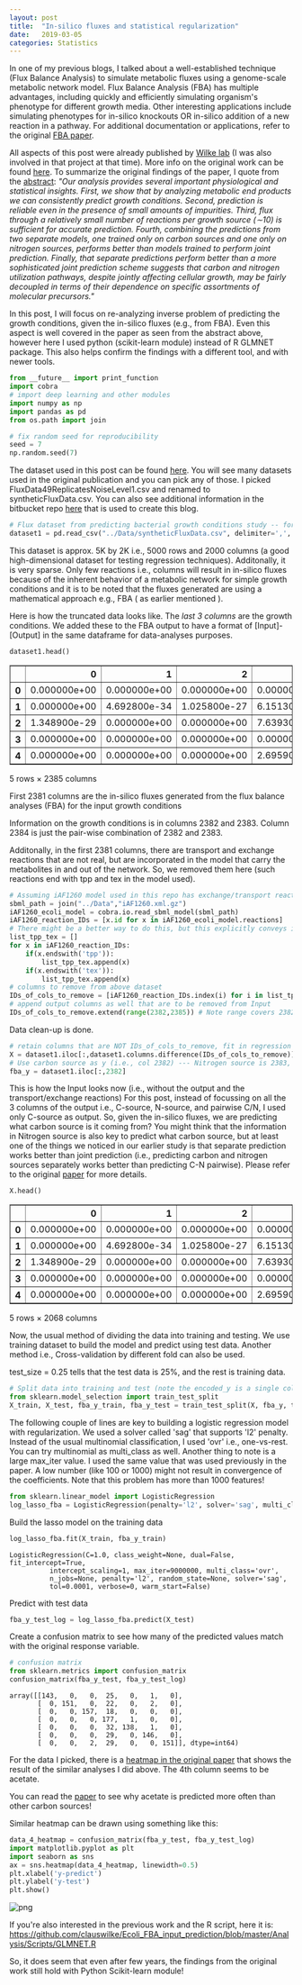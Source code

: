 ```yaml
---
layout: post
title:  "In-silico fluxes and statistical regularization"
date:   2019-03-05
categories: Statistics
---
```


In one of my previous blogs, I talked about a well-established technique (Flux Balance Analysis) to simulate metabolic fluxes using a genome-scale metabolic network model. Flux Balance Analysis (FBA) has multiple advantages, including quickly and efficiently simulating organism's phenotype for different growth media. Other interesting applications include simulating phenotypes for in-silico knockouts  OR in-silico addition of a new reaction in a pathway. For additional documentation or applications, refer to the original [FBA paper](https://www.ncbi.nlm.nih.gov/pmc/articles/PMC3108565/).

All aspects of this post were already published by [Wilke lab](https://wilkelab.org/) (I was also involved in that project at that time). More info on the original work can be found [here](https://www.ncbi.nlm.nih.gov/pubmed/25502413). To summarize the original findings of the paper, I quote from the [abstract](https://www.ncbi.nlm.nih.gov/pubmed/25502413):
_"Our analysis provides several important physiological and statistical insights. First, we show that by analyzing metabolic end products we can consistently predict growth conditions. Second, prediction is reliable even in the presence of small amounts of impurities. Third, flux through a relatively small number of reactions per growth source (∼10) is sufficient for accurate prediction. Fourth, combining the predictions from two separate models, one trained only on carbon sources and one only on nitrogen sources, performs better than models trained to perform joint prediction. Finally, that separate predictions perform better than a more sophisticated joint prediction scheme suggests that carbon and nitrogen utilization pathways, despite jointly affecting cellular growth, may be fairly decoupled in terms of their dependence on specific assortments of molecular precursors."_


In this post, I will focus on re-analyzing inverse problem of predicting the growth conditions, given the in-silico fluxes (e.g., from FBA). Even this aspect is well covered in the paper as seen from the abstract above, however here I used python (scikit-learn module) instead of R GLMNET package. This also helps confirm the findings with a different tool, and with newer tools.

```python
from __future__ import print_function
import cobra
# import deep learning and other modules
import numpy as np
import pandas as pd
from os.path import join

```

```python
# fix random seed for reproducibility
seed = 7
np.random.seed(7)
```
The dataset used in this post can be found [here](https://github.com/viswam78/Ecoli_FBA_input_prediction/tree/master/Analysis/RawData). You will see many datasets used in the original publication and you can pick any of those. I picked FluxData49ReplicatesNoiseLevel1.csv and renamed to syntheticFluxData.csv. You can also see additional information in the bitbucket repo [here](https://bitbucket.org/viswam78/fba_keras/src/master/) that is used to create this blog.

```python
# Flux dataset from predicting bacterial growth conditions study -- for current purposes, THIS IS MOSTLY CONSIDERED RANDOM SYNTHETIC DATA
dataset1 = pd.read_csv("../Data/syntheticFluxData.csv", delimiter=',', header=None)
```

This dataset is approx. 5K by 2K i.e., 5000 rows and 2000 columns (a good high-dimensional dataset for testing regression techniques). Additonally, it is very sparse. Only few reactions i.e., columns will result in in-silico fluxes because of the inherent behavior of a metabolic network for simple growth conditions and it is to be noted that the fluxes generated are using a mathematical approach e.g., FBA ( as earlier mentioned ).

Here is how the truncated data looks like. The *last 3 columns* are the growth conditions. We added these to the FBA output to have a format of [Input]-[Output] in the same dataframe for data-analyses purposes.

```python
dataset1.head()
```




<div>
<style scoped>
    .dataframe tbody tr th:only-of-type {
        vertical-align: middle;
    }

    .dataframe tbody tr th {
        vertical-align: top;
    }

    .dataframe thead th {
        text-align: right;
    }
</style>
<table border="1" class="dataframe">
  <thead>
    <tr style="text-align: right;">
      <th></th>
      <th>0</th>
      <th>1</th>
      <th>2</th>
      <th>3</th>
      <th>4</th>
      <th>5</th>
      <th>6</th>
      <th>7</th>
      <th>8</th>
      <th>9</th>
      <th>...</th>
      <th>2375</th>
      <th>2376</th>
      <th>2377</th>
      <th>2378</th>
      <th>2379</th>
      <th>2380</th>
      <th>2381</th>
      <th>2382</th>
      <th>2383</th>
      <th>2384</th>
    </tr>
  </thead>
  <tbody>
    <tr>
      <th>0</th>
      <td>0.000000e+00</td>
      <td>0.000000e+00</td>
      <td>0.000000e+00</td>
      <td>0.000000e+00</td>
      <td>0.000000e+00</td>
      <td>0.0</td>
      <td>0.0</td>
      <td>0.0</td>
      <td>0.0</td>
      <td>0.0</td>
      <td>...</td>
      <td>0.0</td>
      <td>-0.0</td>
      <td>0</td>
      <td>0</td>
      <td>0.004649</td>
      <td>0</td>
      <td>0.004649</td>
      <td>1</td>
      <td>1</td>
      <td>1</td>
    </tr>
    <tr>
      <th>1</th>
      <td>0.000000e+00</td>
      <td>4.692800e-34</td>
      <td>1.025800e-27</td>
      <td>6.151300e-29</td>
      <td>0.000000e+00</td>
      <td>0.0</td>
      <td>0.0</td>
      <td>0.0</td>
      <td>0.0</td>
      <td>0.0</td>
      <td>...</td>
      <td>0.0</td>
      <td>-0.0</td>
      <td>0</td>
      <td>0</td>
      <td>0.004571</td>
      <td>0</td>
      <td>0.004571</td>
      <td>1</td>
      <td>2</td>
      <td>2</td>
    </tr>
    <tr>
      <th>2</th>
      <td>1.348900e-29</td>
      <td>0.000000e+00</td>
      <td>0.000000e+00</td>
      <td>7.639300e-28</td>
      <td>1.029200e-27</td>
      <td>0.0</td>
      <td>0.0</td>
      <td>0.0</td>
      <td>0.0</td>
      <td>0.0</td>
      <td>...</td>
      <td>0.0</td>
      <td>-0.0</td>
      <td>0</td>
      <td>0</td>
      <td>0.006978</td>
      <td>0</td>
      <td>0.006978</td>
      <td>1</td>
      <td>3</td>
      <td>3</td>
    </tr>
    <tr>
      <th>3</th>
      <td>0.000000e+00</td>
      <td>0.000000e+00</td>
      <td>0.000000e+00</td>
      <td>0.000000e+00</td>
      <td>0.000000e+00</td>
      <td>0.0</td>
      <td>0.0</td>
      <td>0.0</td>
      <td>0.0</td>
      <td>0.0</td>
      <td>...</td>
      <td>0.0</td>
      <td>-0.0</td>
      <td>0</td>
      <td>0</td>
      <td>0.004584</td>
      <td>0</td>
      <td>0.004584</td>
      <td>1</td>
      <td>4</td>
      <td>4</td>
    </tr>
    <tr>
      <th>4</th>
      <td>0.000000e+00</td>
      <td>0.000000e+00</td>
      <td>0.000000e+00</td>
      <td>2.695900e-29</td>
      <td>0.000000e+00</td>
      <td>0.0</td>
      <td>0.0</td>
      <td>0.0</td>
      <td>0.0</td>
      <td>0.0</td>
      <td>...</td>
      <td>0.0</td>
      <td>-0.0</td>
      <td>0</td>
      <td>0</td>
      <td>0.004760</td>
      <td>0</td>
      <td>0.004760</td>
      <td>1</td>
      <td>5</td>
      <td>5</td>
    </tr>
  </tbody>
</table>
<p>5 rows × 2385 columns</p>
</div>



First 2381 columns are the in-silico fluxes generated from the flux balance analyses (FBA) for the input growth conditions

Information on the growth conditions is in columns 2382 and 2383. Column 2384 is just the pair-wise combination of 2382 and 2383.

Additonally, in the first 2381 columns, there are transport and exchange reactions that are not real, but are incorporated in the model that carry the metabolites in and out of the network. So, we removed them here (such reactions end with tpp and tex in the model used).

```python
# Assuming iAF1260 model used in this repo has exchange/transport reactions that match to the synthetic data.
sbml_path = join("../Data","iAF1260.xml.gz")
iAF1260_ecoli_model = cobra.io.read_sbml_model(sbml_path)
iAF1260_reaction_IDs = [x.id for x in iAF1260_ecoli_model.reactions]
# There might be a better way to do this, but this explicitly conveys information
list_tpp_tex = []
for x in iAF1260_reaction_IDs:
    if(x.endswith('tpp')):
        list_tpp_tex.append(x)
    if(x.endswith('tex')):
        list_tpp_tex.append(x)
# columns to remove from above dataset
IDs_of_cols_to_remove = [iAF1260_reaction_IDs.index(i) for i in list_tpp_tex]
# append output columns as well that are to be removed from Input
IDs_of_cols_to_remove.extend(range(2382,2385)) # Note range covers 2382 to 2384

```
Data clean-up is done.


```python
# retain columns that are NOT IDs_of_cols_to_remove, fit in regression methods automatically scales these
X = dataset1.iloc[:,dataset1.columns.difference(IDs_of_cols_to_remove)]
# Use carbon source as y (i.e., col 2382) --- Nitrogen source is 2383, while pair-wise C/N is 2384
fba_y = dataset1.iloc[:,2382]
```

This is how the Input  looks now (i.e., without the output and the transport/exchange reactions)
For this post, instead of focussing on all the 3 columns of the output i.e., C-source, N-source, and pairwise C/N, I used only C-source as output. So, given the in-silico fluxes, we are predicting what carbon source is it coming from? You might think that the information in Nitrogen source is also key to predict what carbon source, but at least one of the things we noticed in our earlier study is that separate prediction works better than joint prediction (i.e., predicting carbon and nitrogen sources separately works better than predicting C-N pairwise). Please refer to the original [paper](https://www.ncbi.nlm.nih.gov/pmc/articles/PMC3108565/) for more details.

```python
X.head()
```


<div>
<style scoped>
    .dataframe tbody tr th:only-of-type {
        vertical-align: middle;
    }

    .dataframe tbody tr th {
        vertical-align: top;
    }

    .dataframe thead th {
        text-align: right;
    }
</style>
<table border="1" class="dataframe">
  <thead>
    <tr style="text-align: right;">
      <th></th>
      <th>0</th>
      <th>1</th>
      <th>2</th>
      <th>3</th>
      <th>4</th>
      <th>5</th>
      <th>6</th>
      <th>11</th>
      <th>12</th>
      <th>17</th>
      <th>...</th>
      <th>2368</th>
      <th>2369</th>
      <th>2370</th>
      <th>2371</th>
      <th>2372</th>
      <th>2374</th>
      <th>2375</th>
      <th>2377</th>
      <th>2378</th>
      <th>2380</th>
    </tr>
  </thead>
  <tbody>
    <tr>
      <th>0</th>
      <td>0.000000e+00</td>
      <td>0.000000e+00</td>
      <td>0.000000e+00</td>
      <td>0.000000e+00</td>
      <td>0.000000e+00</td>
      <td>0.0</td>
      <td>0.0</td>
      <td>0.0</td>
      <td>0.2</td>
      <td>0.0</td>
      <td>...</td>
      <td>-0.0</td>
      <td>0.6</td>
      <td>-0.0</td>
      <td>-0.0</td>
      <td>0.0</td>
      <td>0</td>
      <td>0.0</td>
      <td>0</td>
      <td>0</td>
      <td>0</td>
    </tr>
    <tr>
      <th>1</th>
      <td>0.000000e+00</td>
      <td>4.692800e-34</td>
      <td>1.025800e-27</td>
      <td>6.151300e-29</td>
      <td>0.000000e+00</td>
      <td>0.0</td>
      <td>0.0</td>
      <td>0.0</td>
      <td>0.0</td>
      <td>0.0</td>
      <td>...</td>
      <td>-0.0</td>
      <td>0.8</td>
      <td>-0.0</td>
      <td>0.2</td>
      <td>0.2</td>
      <td>0</td>
      <td>0.0</td>
      <td>0</td>
      <td>0</td>
      <td>0</td>
    </tr>
    <tr>
      <th>2</th>
      <td>1.348900e-29</td>
      <td>0.000000e+00</td>
      <td>0.000000e+00</td>
      <td>7.639300e-28</td>
      <td>1.029200e-27</td>
      <td>0.0</td>
      <td>0.0</td>
      <td>0.0</td>
      <td>0.2</td>
      <td>0.0</td>
      <td>...</td>
      <td>-0.0</td>
      <td>0.6</td>
      <td>-0.0</td>
      <td>-0.0</td>
      <td>0.0</td>
      <td>0</td>
      <td>0.0</td>
      <td>0</td>
      <td>0</td>
      <td>0</td>
    </tr>
    <tr>
      <th>3</th>
      <td>0.000000e+00</td>
      <td>0.000000e+00</td>
      <td>0.000000e+00</td>
      <td>0.000000e+00</td>
      <td>0.000000e+00</td>
      <td>0.0</td>
      <td>0.0</td>
      <td>0.0</td>
      <td>0.0</td>
      <td>0.0</td>
      <td>...</td>
      <td>-0.0</td>
      <td>0.6</td>
      <td>-0.0</td>
      <td>-0.0</td>
      <td>0.0</td>
      <td>0</td>
      <td>0.0</td>
      <td>0</td>
      <td>0</td>
      <td>0</td>
    </tr>
    <tr>
      <th>4</th>
      <td>0.000000e+00</td>
      <td>0.000000e+00</td>
      <td>0.000000e+00</td>
      <td>2.695900e-29</td>
      <td>0.000000e+00</td>
      <td>0.0</td>
      <td>0.0</td>
      <td>0.0</td>
      <td>0.0</td>
      <td>0.0</td>
      <td>...</td>
      <td>-0.0</td>
      <td>0.6</td>
      <td>-0.0</td>
      <td>-0.0</td>
      <td>0.0</td>
      <td>0</td>
      <td>0.0</td>
      <td>0</td>
      <td>0</td>
      <td>0</td>
    </tr>
  </tbody>
</table>
<p>5 rows × 2068 columns</p>
</div>


Now, the usual method of dividing the data into training and testing. We use training dataset to build the model and predict using test data. Another method i.e., Cross-validation by different fold can also be used.

test_size = 0.25 tells that the test data is 25%, and the rest is training data.

```python
# Split data into training and test (note the encoded_y is a single column)
from sklearn.model_selection import train_test_split
X_train, X_test, fba_y_train, fba_y_test = train_test_split(X, fba_y, test_size=0.25, random_state=0)
```

The following couple of lines are key to building a logistic regression model with regularization. We used a solver called 'sag' that supports 'l2' penalty. Instead of the usual multinomial classification, I used 'ovr' i.e., one-vs-rest. You can try multinomial as multi_class as well. Another thing to note is a large max_iter value. I used the same value that was used previously in the paper. A low number (like 100 or 1000) might not result in convergence of the coefficients. Note that this problem has more than 1000 features!

```python
from sklearn.linear_model import LogisticRegression
log_lasso_fba = LogisticRegression(penalty='l2', solver='sag', multi_class='ovr', max_iter=9000000)
```
Build the lasso model on the training data

```python
log_lasso_fba.fit(X_train, fba_y_train)
```




    LogisticRegression(C=1.0, class_weight=None, dual=False, fit_intercept=True,
              intercept_scaling=1, max_iter=9000000, multi_class='ovr',
              n_jobs=None, penalty='l2', random_state=None, solver='sag',
              tol=0.0001, verbose=0, warm_start=False)


Predict with test data

```python
fba_y_test_log = log_lasso_fba.predict(X_test)
```

Create a confusion matrix to see how many of the predicted values match with the original response variable.

```python
# confusion matrix
from sklearn.metrics import confusion_matrix
confusion_matrix(fba_y_test, fba_y_test_log)
```




    array([[143,   0,   0,  25,   0,   1,   0],
           [  0, 151,   0,  22,   0,   2,   0],
           [  0,   0, 157,  18,   0,   0,   0],
           [  0,   0,   0, 177,   1,   0,   0],
           [  0,   0,   0,  32, 138,   1,   0],
           [  0,   0,   0,  29,   0, 146,   0],
           [  0,   0,   2,  29,   0,   0, 151]], dtype=int64)



For the data I picked, there is a [heatmap in the original paper](https://github.com/clauswilke/Ecoli_FBA_input_prediction/blob/master/Manuscript/Figures/Fig3.pdf) that shows the result of the similar analyses I did above. The 4th column seems to be acetate.

You can read the [paper](https://www.ncbi.nlm.nih.gov/pubmed/25502413) to see why acetate is predicted more often than other carbon sources!

Similar heatmap can be drawn using something like this:

```python
data_4_heatmap = confusion_matrix(fba_y_test, fba_y_test_log)
import matplotlib.pyplot as plt
import seaborn as sns
ax = sns.heatmap(data_4_heatmap, linewidth=0.5)
plt.xlabel('y-predict')
plt.ylabel('y-test')
plt.show()
```


![png](figure\heatmap.png)

If you're also interested in the previous work and the R script, here it is:
https://github.com/clauswilke/Ecoli_FBA_input_prediction/blob/master/Analysis/Scripts/GLMNET.R

So, it does seem that even after few years, the findings from the original work still hold with Python Scikit-learn module!
